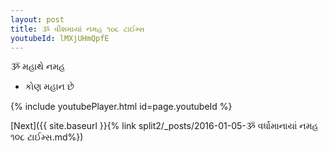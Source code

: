 ```yaml
---
layout: post
title: ૐ વીશમાયાં નમહ ૧૦૮ ટાઈમ્સ
youtubeId: lMXjUHmQpfE
---
```

 
 
 ૐ મહાથે નમહ  
 
 -  કોણ મહાન છે 
 
  
 
  
 
 
 
 
 
 


{% include youtubePlayer.html id=page.youtubeId %}
 
[Next]({{ site.baseurl }}{% link  split2/_posts/2016-01-05-ૐ વર્ધામાનાયાં નમહ ૧૦૮ ટાઈમ્સ.md%})
 
